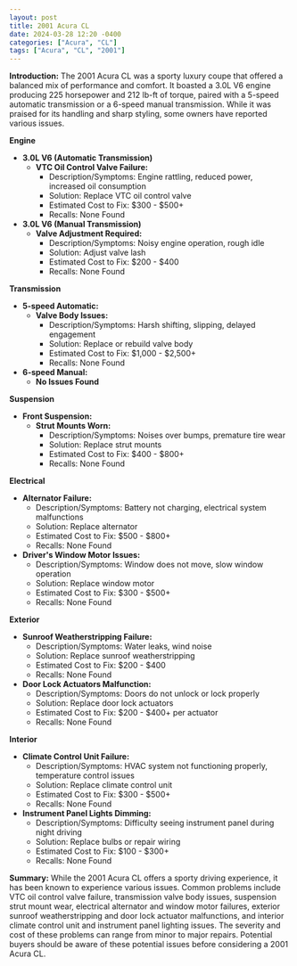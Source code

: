 ```yaml
---
layout: post
title: 2001 Acura CL
date: 2024-03-28 12:20 -0400
categories: ["Acura", "CL"]
tags: ["Acura", "CL", "2001"]
---
```

**Introduction:**
The 2001 Acura CL was a sporty luxury coupe that offered a balanced mix of performance and comfort. It boasted a 3.0L V6 engine producing 225 horsepower and 212 lb-ft of torque, paired with a 5-speed automatic transmission or a 6-speed manual transmission. While it was praised for its handling and sharp styling, some owners have reported various issues.

**Engine**
* **3.0L V6 (Automatic Transmission)**
    * **VTC Oil Control Valve Failure:**
        * Description/Symptoms: Engine rattling, reduced power, increased oil consumption
        * Solution: Replace VTC oil control valve
        * Estimated Cost to Fix: $300 - $500+
        * Recalls: None Found
* **3.0L V6 (Manual Transmission)**
    * **Valve Adjustment Required:**
        * Description/Symptoms: Noisy engine operation, rough idle
        * Solution: Adjust valve lash
        * Estimated Cost to Fix: $200 - $400
        * Recalls: None Found

**Transmission**
* **5-speed Automatic:**
    * **Valve Body Issues:**
        * Description/Symptoms: Harsh shifting, slipping, delayed engagement
        * Solution: Replace or rebuild valve body
        * Estimated Cost to Fix: $1,000 - $2,500+
        * Recalls: None Found
* **6-speed Manual:**
    * **No Issues Found**

**Suspension**
* **Front Suspension:**
    * **Strut Mounts Worn:**
        * Description/Symptoms: Noises over bumps, premature tire wear
        * Solution: Replace strut mounts
        * Estimated Cost to Fix: $400 - $800+
        * Recalls: None Found

**Electrical**
* **Alternator Failure:**
    * Description/Symptoms: Battery not charging, electrical system malfunctions
    * Solution: Replace alternator
    * Estimated Cost to Fix: $500 - $800+
    * Recalls: None Found
* **Driver's Window Motor Issues:**
    * Description/Symptoms: Window does not move, slow window operation
    * Solution: Replace window motor
    * Estimated Cost to Fix: $300 - $500+
    * Recalls: None Found

**Exterior**
* **Sunroof Weatherstripping Failure:**
    * Description/Symptoms: Water leaks, wind noise
    * Solution: Replace sunroof weatherstripping
    * Estimated Cost to Fix: $200 - $400
    * Recalls: None Found
* **Door Lock Actuators Malfunction:**
    * Description/Symptoms: Doors do not unlock or lock properly
    * Solution: Replace door lock actuators
    * Estimated Cost to Fix: $200 - $400+ per actuator
    * Recalls: None Found

**Interior**
* **Climate Control Unit Failure:**
    * Description/Symptoms: HVAC system not functioning properly, temperature control issues
    * Solution: Replace climate control unit
    * Estimated Cost to Fix: $300 - $500+
    * Recalls: None Found
* **Instrument Panel Lights Dimming:**
    * Description/Symptoms: Difficulty seeing instrument panel during night driving
    * Solution: Replace bulbs or repair wiring
    * Estimated Cost to Fix: $100 - $300+
    * Recalls: None Found

**Summary:**
While the 2001 Acura CL offers a sporty driving experience, it has been known to experience various issues. Common problems include VTC oil control valve failure, transmission valve body issues, suspension strut mount wear, electrical alternator and window motor failures, exterior sunroof weatherstripping and door lock actuator malfunctions, and interior climate control unit and instrument panel lighting issues. The severity and cost of these problems can range from minor to major repairs. Potential buyers should be aware of these potential issues before considering a 2001 Acura CL.
